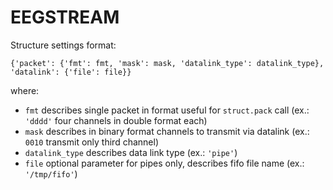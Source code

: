 # EEGSTREAM

Structure settings format:
```
{'packet': {'fmt': fmt, 'mask': mask, 'datalink_type': datalink_type}, 'datalink': {'file': file}}
```
where:
- `fmt` describes single packet in format useful for `struct.pack` call (ex.: `'dddd'` four channels in double format each)
- `mask` describes in binary format channels to transmit via datalink (ex.: `0010` transmit only third channel)
- `datalink_type` describes data link type (ex.: `'pipe'`)
- `file` optional parameter for pipes only, describes fifo file name (ex.: `'/tmp/fifo'`)
